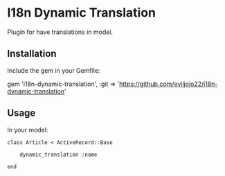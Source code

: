 I18n Dynamic Translation
======================

Plugin for have translations in model.

Installation
------------

Include the gem in your Gemfile:

gem 'i18n-dynamic-translation', :git => 'https://github.com/eviljojo22/i18n-dynamic-translation'


Usage
-----

In your model:
	
	class Article < ActiveRecord::Base
		
		dynamic_translation :name

	end
